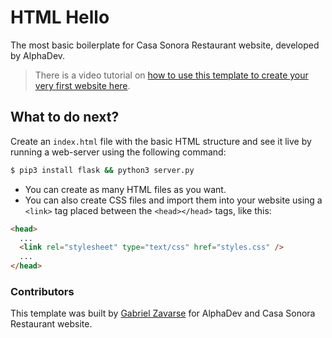 # HTML Hello

The most basic boilerplate for Casa Sonora Restaurant website, developed by AlphaDev.

> There is a video tutorial on [how to use this template to create your very first website here](https://youtu.be/dfbDCMu_p-0).

## What to do next?

Create an `index.html` file with the basic HTML structure and see it live by running a web-server using the following command:

```bash
$ pip3 install flask && python3 server.py
```

- You can create as many HTML files as you want.
- You can also create CSS files and import them into your website using a `<link>` tag placed between the `<head></head>` tags, like this:

```html
<head>
  ...
  <link rel="stylesheet" type="text/css" href="styles.css" />
  ...
</head>
```

### Contributors

This template was built by [Gabriel Zavarse](https://github.com/Gaboozc) for AlphaDev and Casa Sonora Restaurant website.
